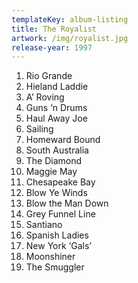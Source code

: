 ```yaml
---
templateKey: album-listing
title: The Royalist
artwork: /img/royalist.jpg
release-year: 1997
---
```

1. Rio Grande
2. Hieland Laddie
3. A’ Roving
4. Guns ‘n Drums
5. Haul Away Joe
6. Sailing
7. Homeward Bound
8. South Australia
9. The Diamond
10. Maggie May
11. Chesapeake Bay
12. Blow Ye Winds
13. Blow the Man Down
14. Grey Funnel Line
15. Santiano
16. Spanish Ladies
17. New York ‘Gals’
18. Moonshiner
19. The Smuggler

